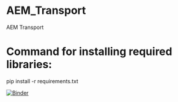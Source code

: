 # AEM_Transport
AEM Transport

# Command for installing required libraries:

pip install -r requirements.txt

[![Binder](https://mybinder.org/badge_logo.svg)](https://mybinder.org/v2/gh/AlvinYadav/AEM-Jupyter/HEAD?urlpath=%2Fdoc%2Ftree%2FCompiled_results_JCH.ipynb)
